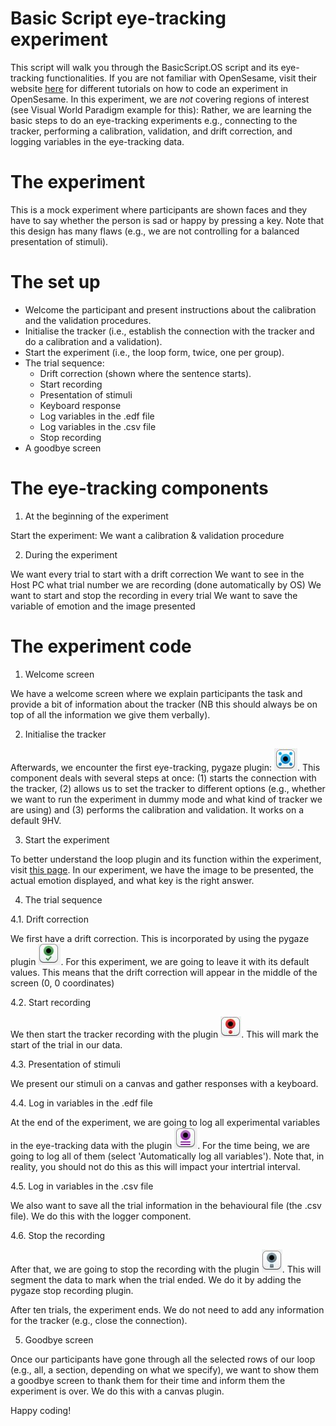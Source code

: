 # Basic Script eye-tracking experiment

This script will walk you through the BasicScript.OS script and its eye-tracking functionalities. If you are not familiar with OpenSesame, visit their website [here](https://osdoc.cogsci.nl/) for different tutorials on how to code an experiment in OpenSesame. In this experiment, we are *not* covering regions of interest (see Visual World Paradigm example for this): Rather, we are learning the basic steps to do an eye-tracking experiments e.g., connecting to the tracker, performing a calibration, validation, and drift correction, and logging variables in the eye-tracking data.

# The experiment

This is a mock experiment where participants are shown faces and they have to say whether the person is sad or happy by pressing a key. Note that this design has many flaws (e.g., we are not controlling for a balanced presentation of stimuli). 

# The set up

- Welcome the participant and present instructions about the calibration and the validation procedures.
- Initialise the tracker (i.e., establish the connection with the tracker and do a calibration and a validation).
- Start the experiment (i.e., the loop form, twice, one per group).
- The trial sequence:
  - Drift correction (shown where the sentence starts).
  - Start recording
  - Presentation of stimuli 
  - Keyboard response
  - Log variables in the .edf file
  - Log variables in the .csv file
  - Stop recording
- A goodbye screen

# The eye-tracking components

1. At the beginning of the experiment

Start the experiment:
We want a calibration & validation procedure

2. During the experiment

We want every trial to start with a drift correction
We want to see in the Host PC what trial number we are recording (done automatically by OS)
We want to start and stop the recording in every trial
We want to save the variable of emotion and the image presented

# The experiment code

1. Welcome screen

We have a welcome screen where we explain participants the task and provide a bit of information about the tracker (NB this should always be on top of all the information we give them verbally).

2. Initialise the tracker

Afterwards, we encounter the first eye-tracking, pygaze plugin: ![](images/plugincalibration.JPG). This component deals with several steps at once: (1) starts the connection with the tracker, (2) allows us to set the tracker to different options (e.g., whether we want to run the experiment in dummy mode and what kind of tracker we are using) and (3) performs the calibration and validation. It works on a default 9HV.

3. Start the experiment 

To better understand the loop plugin and its function within the experiment, visit [this page](https://osdoc.cogsci.nl/4.0/manual/structure/loop/). In our experiment, we have the image to be presented, the actual emotion displayed, and what key is the right answer.

4. The trial sequence

4.1. Drift correction

  We first have a drift correction. This is incorporated by using the pygaze plugin ![](images/plugindrift.JPG). For this experiment, we are going to leave it with its default values. This means that the drift correction will appear in the middle of the screen (0, 0 coordinates)

4.2. Start recording

We then start the tracker recording with the plugin ![](images/pluginrecord.JPG). This will mark the start of the trial in our data.

4.3. Presentation of stimuli

We present our stimuli on a canvas and gather responses with a keyboard.

4.4. Log in variables in the .edf file

At the end of the experiment, we are going to log all experimental variables in the eye-tracking data with the plugin ![](images/pluginlog.JPG). For the time being, we are going to log all of them (select 'Automatically log all variables'). Note that, in reality, you should not do this as this will impact your intertrial interval.

4.5. Log in variables in the .csv file

We also want to save all the trial information in the behavioural file (the .csv file). We do this with the logger component.

4.6. Stop  the recording

After that, we are going to stop the recording with the plugin ![](images/pluginstop.JPG). This will segment the data to mark when the trial ended. We do it by adding the pygaze stop recording plugin.

After ten trials, the experiment ends. We do not need to add any information for the tracker (e.g., close the connection).

5. Goodbye screen

Once our participants have gone through all the selected rows of our loop (e.g., all, a section, depending on what we specify), we want to show them a goodbye screen to thank them for their time and inform them the experiment is over. We do this with a canvas plugin.

Happy coding!